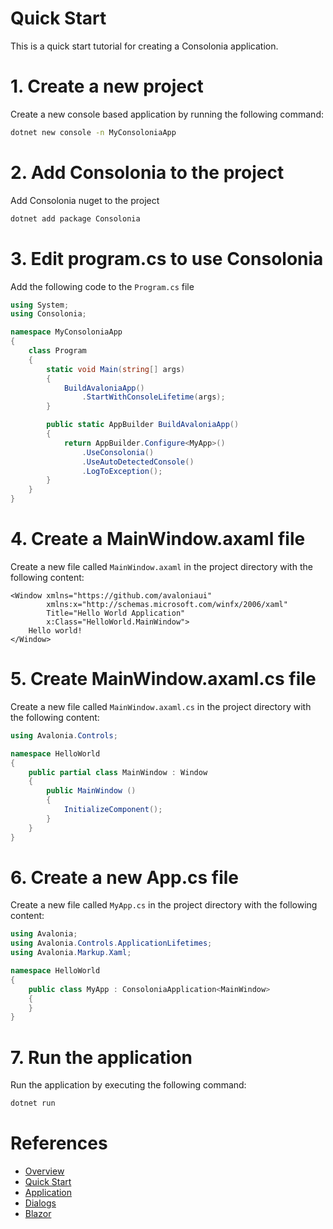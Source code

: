 ﻿# Quick Start
This is a quick start tutorial for creating a Consolonia application.

# 1. Create a new project
Create a new console based application by running the following command:
```bash
dotnet new console -n MyConsoloniaApp
```

# 2. Add Consolonia to the project
Add Consolonia nuget to the project
```bash
dotnet add package Consolonia
```

# 3. Edit program.cs to use Consolonia
Add the following code to the `Program.cs` file
```csharp   
using System;
using Consolonia;

namespace MyConsoloniaApp
{
    class Program
    {
        static void Main(string[] args)
        {
            BuildAvaloniaApp()
                .StartWithConsoleLifetime(args);
        }

        public static AppBuilder BuildAvaloniaApp()
        {
            return AppBuilder.Configure<MyApp>()
                .UseConsolonia()
                .UseAutoDetectedConsole()
                .LogToException();
        }
    }
}
```

# 4. Create a MainWindow.axaml file
Create a new file called `MainWindow.axaml` in the project directory with the following content:
```xaml
<Window xmlns="https://github.com/avaloniaui"
        xmlns:x="http://schemas.microsoft.com/winfx/2006/xaml"
        Title="Hello World Application"
        x:Class="HelloWorld.MainWindow">
    Hello world!
</Window>
```

# 5. Create MainWindow.axaml.cs file
Create a new file called `MainWindow.axaml.cs` in the project directory with the following content:
```csharp
using Avalonia.Controls;

namespace HelloWorld
{
    public partial class MainWindow : Window
    {
        public MainWindow ()
        {
            InitializeComponent();
        }
    }
}
```

# 6. Create a new App.cs file
Create a new file called `MyApp.cs` in the project directory with the following content:
```csharp
using Avalonia;
using Avalonia.Controls.ApplicationLifetimes;
using Avalonia.Markup.Xaml;

namespace HelloWorld
{
    public class MyApp : ConsoloniaApplication<MainWindow>
    {
    }
}
```

# 7. Run the application
Run the application by executing the following command:
```bash
dotnet run
```

# References 
* [Overview](/docs)
* [Quick Start](/docs/QuickStart.md)
* [Application](/docs/Application.md)
* [Dialogs](/docs/Dialogs.md)
* [Blazor](/docs/Blazor.md)

